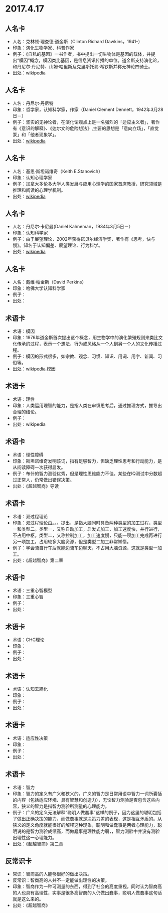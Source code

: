 # 2017.4.17
## 人名卡
- 人名：克林顿·理查德·道金斯（Clinton Richard Dawkins，1941-）
- 印象：演化生物学家、科普作家
- 例子：《自私的基因》一书作者，书中提出一切生物体是基因的载体，并提出“模因”概念，模因类比基因，是信息资讯传播的单位。道金斯支持演化论，和丹尼尔·丹尼特、山姆·哈里斯及克里斯托弗·希钦斯并称无神论四骑士。
- 出处：[wikipedia](https://zh.wikipedia.org/wiki/%E7%90%86%E6%9F%A5%E5%BE%B7%C2%B7%E9%81%93%E9%87%91%E6%96%AF "wikipedia")
## 人名卡
- 人名：丹尼尔·丹尼特
- 印象：哲学家，认知科学家，作家（Daniel Clement Dennett，1942年3月28日－） 
- 例子：坚实的无神论者，在演化论观点上是一名强烈的「适应主义者」，著作有《意识的解释》、《达尔文的危险想法》,主要的思想是「意向立场」，「直觉泵」和「他者现象学」。
- 出处：[wikipedia ](https://zh.wikipedia.org/wiki/%E4%B8%B9%E5%B0%BC%E7%88%BE%C2%B7%E4%B8%B9%E5%B0%BC%E7%89%B9#.E9.87.8D.E8.A6.81.E8.91.97.E4.BD.9C)
## 人名卡
- 人名：基思·斯坦诺维奇（Keith E.Stanovich）
- 印象：认知心理学家
- 例子：加拿大多伦多大学人类发展与应用心理学的国家首席教授，研究领域是推理和阅读的心理学机制。
- 出处：[wikipedia](https://en.wikipedia.org/wiki/Keith_Stanovich)
## 人名卡
- 人名：丹尼尔·卡尼曼(Daniel Kahneman，1934年3月5日－）
- 印象：认知科学家
- 例子：由于展望理论，2002年获得诺贝尔经济学奖，著作有《思考，快与慢》。知名于认知偏差、展望理论、行为科学。
- 出处：[wikipedia](https://zh.wikipedia.org/wiki/%E4%B8%B9%E5%B0%BC%E5%B0%94%C2%B7%E5%8D%A1%E5%86%85%E6%9B%BC)
## 人名卡
- 人名：戴维·帕金斯（David Perkins）
- 印象：哈佛大学认知科学家
- 例子：
- 出处：
## 术语卡
- 术语：模因
- 印象：1976年道金斯首次提出这个概念，用生物学中的演化繁殖规则来类比文化传承的过程，表示一个想法、行为或风格从一个人到另一个人的文化传播过程。
- 例子：模因的形式很多，如宗教、观念、习惯、知识、用词、用字、新闻、习俗等。
- 出处：[wikipedia 模因](https://zh.wikipedia.org/wiki/%E6%A8%A1%E5%9B%A0)



## 术语卡
- 术语：理性
- 印象：人类运用理智的能力，是指人类在审慎思考后，通过推理方式，推导出合理的结论。
- 例子：
- 出处：wikipedia
## 术语卡
- 术语：理性障碍
- 印象：斯坦诺维奇发明该词，指有足够智力，但缺乏理性思考和行动能力，是从阅读障碍一次获得启发。
- 例子：布什的智力测验优秀，但是理性思维能力不佳。某些在IQ测试中分数超过正常人，仍常做出错误决策。
- 出处：《超越智商》导读
## 术语卡
- 术语：双过程理论
- 印象：双过程理论由。。。提出，是指大脑同时具备两种类型的加工过程，类型一和类型二。类型一，又称自动加工，启发式加工，加工速度快，并行进行，不占用中枢。类型二，又称控制加工，加工速度慢，只能一项加工完成再进行另一项加工，占用较多大脑资源，但是类型二加工非常懒惰。
- 例子：学会骑自行车后就能边骑车边聊天，不占用大脑资源，这就是类型一加工。
- 出处：《超越智商》第二章

## 术语卡
- 术语：三重心智模型
- 印象：三重心智
- 例子：
- 出处：

## 术语卡
- 术语：CHC理论
- 印象：
- 例子：
- 出处：
## 术语卡
- 术语：认知去耦化
- 印象：
- 例子：
- 出处：

## 术语卡
- 术语：适应性决策
- 印象：
- 例子：
- 出处：

## 术语卡
- 术语：智力
- 印象：智力的定义有广义和狭义的，广义的智力是日常用语中智力一词所囊括的内容（包括适应环境、具有智慧和创造力），无论智力测验是否包含这些内容，狭义的智力是指智力测验所测量的心理能力。
- 例子：广义的定义无法解释“聪明人做蠢事”这样的例子，因为这里的聪明包括了做出正确决策的能力，而做蠢事就是决策力差的表现，这是相互矛盾的。从狭义的定义角度就能很好的解释这种现象，聪明和做蠢事是两者心理能力，聪明说的是智力测验成绩高，而做蠢事是理性能力弱，，智力测验中并没有测验出理性这一心理能力。
- 出处：《超越智商》第二章
## 反常识卡
- 常识：智商高的人能够很好的做出决策。
- 反常识：智商高的人并不一定能做出理性的决策。
- 印象：智商作为一种可测量的东西，得到了社会的高度重视，同时认为智商高的人也具有高理性，实事是很多高智商的人仍做出蠢事，聪明人做蠢事这句话就是这么来的。
- 出处：《超越智商》
